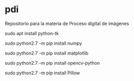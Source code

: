 # pdi
Repositorio para la materia de Proceso digital de imágenes

sudo apt install python-tk

sudo python2.7 -m pip install numpy

sudo python2.7 -m pip install matplotlib

sudo python2.7 -m pip install opencv-python

sudo python2.7 -m pip install Pillow

